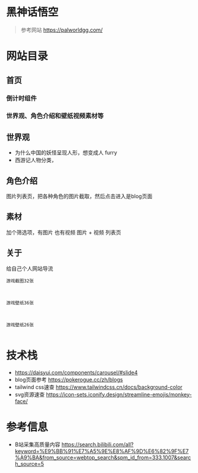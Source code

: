 
# 黑神话悟空
> 参考网站 https://palworldgg.com/

# 网站目录
## 首页
### 倒计时组件 
### 世界观、角色介绍和壁纸视频素材等
## 世界观
- 为什么中国的妖怪呈现人形，想变成人 furry
- 西游记人物分类，
## 角色介绍
图片列表页，把各种角色的图片截取，然后点击进入是blog页面
## 素材
加个筛选项，有图片 也有视频
图片 + 视频 列表页

## 关于
给自己个人网站导流

```
游戏截图32张



游戏壁纸36张



游戏壁纸26张


```


# 技术栈
- https://daisyui.com/components/carousel/#slide4
- blog页面参考 https://pokerogue.cc/zh/blogs
- tailwind css速查 https://www.tailwindcss.cn/docs/background-color
- svg资源速查 https://icon-sets.iconify.design/streamline-emojis/monkey-face/

# 参考信息
- B站采集高质量内容 https://search.bilibili.com/all?keyword=%E9%BB%91%E7%A5%9E%E8%AF%9D%E6%82%9F%E7%A9%BA&from_source=webtop_search&spm_id_from=333.1007&search_source=5